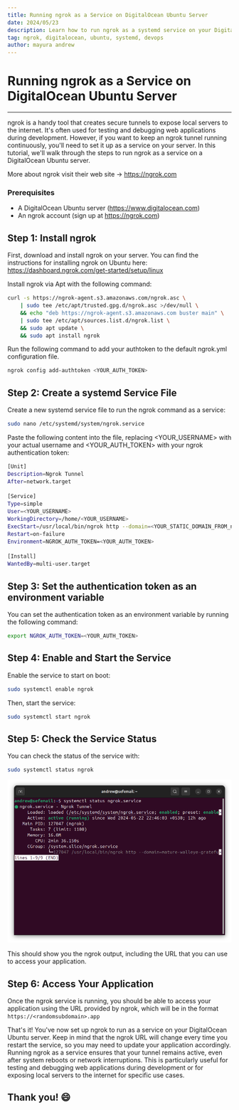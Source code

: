 ```yaml
---
title: Running ngrok as a Service on DigitalOcean Ubuntu Server
date: 2024/05/23
description: Learn how to run ngrok as a systemd service on your DigitalOcean Ubuntu server to keep secure tunnels running continuously.
tag: ngrok, digitalocean, ubuntu, systemd, devops
author: mayura andrew
---
```

# Running ngrok as a Service on DigitalOcean Ubuntu Server
---
ngrok is a handy tool that creates secure tunnels to expose local servers to the internet. It's often used for testing and debugging web applications during development. However, if you want to keep an ngrok tunnel running continuously, you'll need to set it up as a service on your server. In this tutorial, we'll walk through the steps to run ngrok as a service on a DigitalOcean Ubuntu server.

More about ngrok visit their web site -> https://ngrok.com

### Prerequisites

- A DigitalOcean Ubuntu server (https://www.digitalocean.com)
- An ngrok account (sign up at https://ngrok.com)

## Step 1: Install ngrok
First, download and install ngrok on your server. You can find the instructions for installing ngrok on Ubuntu here: https://dashboard.ngrok.com/get-started/setup/linux

Install ngrok via Apt with the following command:


```bash
curl -s https://ngrok-agent.s3.amazonaws.com/ngrok.asc \
	| sudo tee /etc/apt/trusted.gpg.d/ngrok.asc >/dev/null \
	&& echo "deb https://ngrok-agent.s3.amazonaws.com buster main" \
	| sudo tee /etc/apt/sources.list.d/ngrok.list \
	&& sudo apt update \
	&& sudo apt install ngrok
```

Run the following command to add your authtoken to the default ngrok.yml configuration file.

```bash
ngrok config add-authtoken <YOUR_AUTH_TOKEN>
```
## Step 2: Create a systemd Service File
Create a new systemd service file to run the ngrok command as a service:

```bash
sudo nano /etc/systemd/system/ngrok.service
```

Paste the following content into the file, replacing <YOUR_USERNAME> with your actual username and <YOUR_AUTH_TOKEN> with your ngrok authentication token:

```bash
[Unit]
Description=Ngrok Tunnel
After=network.target

[Service]
Type=simple
User=<YOUR_USERNAME>
WorkingDirectory=/home/<YOUR_USERNAME>
ExecStart=/usr/local/bin/ngrok http --domain=<YOUR_STATIC_DOMAIN_FROM_ngrok> <PORT_NUMBER>
Restart=on-failure
Environment=NGROK_AUTH_TOKEN=<YOUR_AUTH_TOKEN>

[Install]
WantedBy=multi-user.target
```

## Step 3: Set the authentication token as an environment variable

You can set the authentication token as an environment variable by running the following command:

```bash
export NGROK_AUTH_TOKEN=<YOUR_AUTH_TOKEN>
```

## Step 4: Enable and Start the Service

Enable the service to start on boot:

```bash
sudo systemctl enable ngrok
```
Then, start the service:

```bash
sudo systemctl start ngrok
```

## Step 5: Check the Service Status

You can check the status of the service with:

```bash
sudo systemctl status ngrok
```
![ngrok service status](public/images/ngrok/result.png)

This should show you the ngrok output, including the URL that you can use to access your application.

## Step 6: Access Your Application

Once the ngrok service is running, you should be able to access your application using the URL provided by ngrok, which will be in the format  ```https://<randomsubdomain>.app```

That's it! You've now set up ngrok to run as a service on your DigitalOcean Ubuntu server. Keep in mind that the ngrok URL will change every time you restart the service, so you may need to update your application accordingly.
Running ngrok as a service ensures that your tunnel remains active, even after system reboots or network interruptions. This is particularly useful for testing and debugging web applications during development or for exposing local servers to the internet for specific use cases.

Thank you! 😄
---
